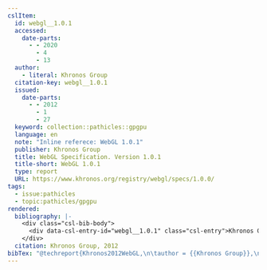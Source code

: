 ```yaml
---
cslItem:
  id: webgl__1.0.1
  accessed:
    date-parts:
      - - 2020
        - 4
        - 13
  author:
    - literal: Khronos Group
  citation-key: webgl__1.0.1
  issued:
    date-parts:
      - - 2012
        - 1
        - 27
  keyword: collection::pathicles::gpgpu
  language: en
  note: "Inline referece: WebGL 1.0.1"
  publisher: Khronos Group
  title: WebGL Specification. Version 1.0.1
  title-short: WebGL 1.0.1
  type: report
  URL: https://www.khronos.org/registry/webgl/specs/1.0.0/
tags:
  - issue:pathicles
  - topic:pathicles/gpgpu
rendered:
  bibliography: |-
    <div class="csl-bib-body">
      <div data-csl-entry-id="webgl__1.0.1" class="csl-entry">Khronos Group 2012 <i>WebGL Specification. Version 1.0.1</i>. Khronos Group. Available at: <a href='https://www.khronos.org/registry/webgl/specs/1.0.0/'>https://www.khronos.org/registry/webgl/specs/1.0.0/</a> (Accessed: April 13, 2020).</div>
    </div>
  citation: Khronos Group, 2012
bibTex: "@techreport{Khronos2012WebGL,\n\tauthor = {{Khronos Group}},\n\tyear = {2012},\n\tmonth = {jan 27},\n\tnote = {Inline referece: WebGL 1.0.1},\n\tinstitution = {Khronos Group},\n\ttitle = {WebGL {Specification}. {Version} 1.0.1},\n}\n\n"
---
```

